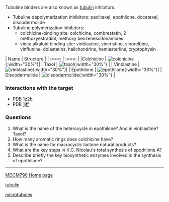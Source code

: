 
Tubuline binders are also known as [tubulin](Tubulin) inhibitors.
* Tubuline depolymerization inhibitors: paclitaxel, epothilone, docetaxel, discodermolide
* Tubuline polymerization inhibitors:
	* colchicine-binding site: colchicine, combrestatin, 2-methoxyestradiol, methoxy benzenesulfonamides
	* vinca alkaloid binding site: vinblastine, vincristine, vinorelbine, vinflunine, dolastatins, halichondrins, hemiasterlins, cryptophysin

| Name | Structure |
| :===: | :===: |
|Colchicine | ![colchicine](https://upload.wikimedia.org/wikipedia/commons/thumb/f/f8/Colchicin.svg/800px-Colchicin.svg.png){:width="30%"}|
| Taxol | ![taxol](https://upload.wikimedia.org/wikipedia/commons/thumb/5/59/Taxol.svg/1024px-Taxol.svg.png){:width="30%"} |
| Vinblastine | ![vinblastine](https://upload.wikimedia.org/wikipedia/commons/thumb/e/e9/Vinblastine2DCSD.svg/1024px-Vinblastine2DCSD.svg.png){:width="30%"}|
| Epothilone | ![epothilone](https://upload.wikimedia.org/wikipedia/commons/thumb/4/48/Epothilone_A_B.svg/1280px-Epothilone_A_B.svg.png){:width="30%"}|
| Discodermolide | ![discodermolide](https://upload.wikimedia.org/wikipedia/commons/thumb/f/f1/Discodermolide.svg/1280px-Discodermolide.svg.png){:width="30%"}  |


### Interactions with the target
* PDB [1z2b](https://www.rcsb.org/structure/1z2b)
* PDB [1jff](https://www.rcsb.org/structure/1jff)

### Questions
1. What is the name of the heterocycle in epothilone? And in vinblastine? Taxol?
2. How many aromatic rings does colchicine have?
3. What is the name for macrocyclic lactone natural products?
4. What are the key steps in K.C. Nicolau's total synthesis of epothilone A?
5. Describe briefly the key biosynthetic enzymes involved in the synthesis of epothilone?

---

[MDCM790 Home page](mdcm790.md)

[tubulin](tubulin)

[microtubules](Microtubules)
